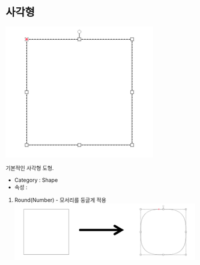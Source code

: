 

# 사각형

![컴포넌트-Rect][rect-01]

기본적인 사각형 도형.

- Category : Shape
- 속성 :
1. Round(Number) - 모서리를 둥글게 적용
  ![Rect-Round적용결과][rect-02]


[rect-01]: ../images/rect-01.png

[rect-02]: ../images/rect-02.png

